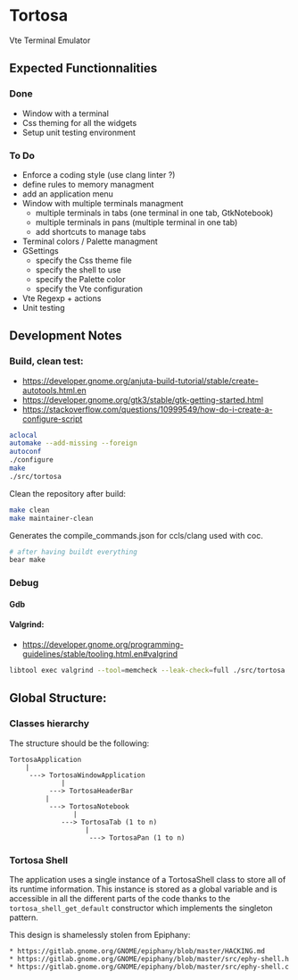 # Tortosa

Vte Terminal Emulator

## Expected Functionnalities

### Done
* Window with a terminal
* Css theming for all the widgets
* Setup unit testing environment

### To Do
* Enforce a coding style (use clang linter ?)
* define rules to memory managment
* add an application menu
* Window with multiple terminals managment
  - multiple terminals in tabs (one terminal in one tab, GtkNotebook)
  - multiple terminals in pans (multiple terminal in one tab)
  - add shortcuts to manage tabs
* Terminal colors / Palette managment
* GSettings
  - specify the Css theme file
  - specify the shell to use
  - specify the Palette color
  - specify the Vte configuration
* Vte Regexp + actions
* Unit testing

## Development Notes

### Build, clean test:

* https://developer.gnome.org/anjuta-build-tutorial/stable/create-autotools.html.en
* https://developer.gnome.org/gtk3/stable/gtk-getting-started.html
* https://stackoverflow.com/questions/10999549/how-do-i-create-a-configure-script

```bash
aclocal
automake --add-missing --foreign
autoconf
./configure
make
./src/tortosa
```

Clean the repository after build:

```bash
make clean
make maintainer-clean
```

Generates the compile_commands.json for ccls/clang used with coc.

```bash
# after having buildt everything
bear make
```

### Debug

#### Gdb

#### Valgrind:

* https://developer.gnome.org/programming-guidelines/stable/tooling.html.en#valgrind

```bash
libtool exec valgrind --tool=memcheck --leak-check=full ./src/tortosa
```

## Global Structure:

### Classes hierarchy

The structure should be the following:

```
TortosaApplication
    |
     ---> TortosaWindowApplication
             |
	      ---> TortosaHeaderBar
	     |
	      ---> TortosaNotebook
	      		|
			 ---> TortosaTab (1 to n)
			       |
			        ---> TortosaPan (1 to n)
```

### Tortosa Shell

The application uses a single instance of a TortosaShell class to store all of its runtime information. This
 instance is stored as a global variable and is accessible in all the different parts of the code thanks to the
 `tortosa_shell_get_default` constructor which implements the singleton pattern.

This design is shamelessly stolen from Epiphany:

    * https://gitlab.gnome.org/GNOME/epiphany/blob/master/HACKING.md
    * https://gitlab.gnome.org/GNOME/epiphany/blob/master/src/ephy-shell.h
    * https://gitlab.gnome.org/GNOME/epiphany/blob/master/src/ephy-shell.c


